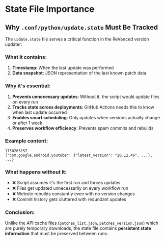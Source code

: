 # State File Importance

## Why `.conf/python/update.state` Must Be Tracked

The `update.state` file serves a critical function in the ReVanced version updater:

### What it contains:
1. **Timestamp**: When the last update was performed
2. **Data snapshot**: JSON representation of the last known patch data

### Why it's essential:
1. **Prevents unnecessary updates**: Without it, the script would update files on every run
2. **Tracks state across deployments**: GitHub Actions needs this to know when last update occurred
3. **Enables smart scheduling**: Only updates when versions actually change or after 1 week
4. **Preserves workflow efficiency**: Prevents spam commits and rebuilds

### Example content:
```
1750263157
{"com.google.android.youtube": {"latest_version": "20.12.46", ...}, ...}
```

### What happens without it:
- ❌ Script assumes it's the first run and forces updates
- ❌ Files get updated unnecessarily on every workflow run
- ❌ Website rebuilds constantly even with no version changes
- ❌ Commit history gets cluttered with redundant updates

### Conclusion:
Unlike the API cache files (`patches_list.json`, `patches_version.json`) which are purely temporary downloads, the state file contains **persistent state information** that must be preserved between runs.
